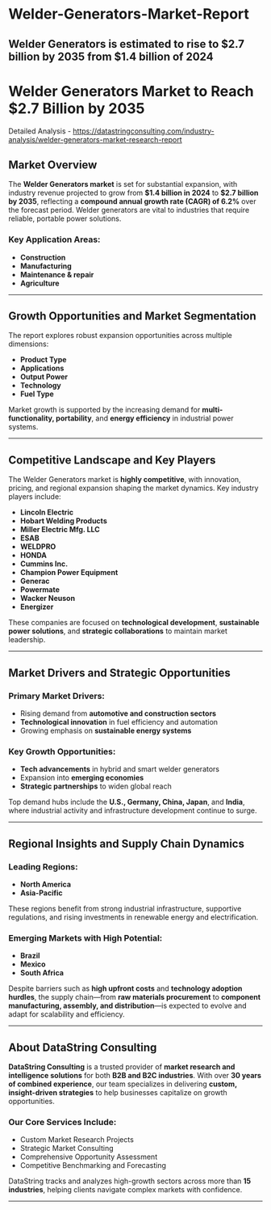 # Welder-Generators-Market-Report
Welder Generators is estimated to rise to $2.7 billion by 2035 from $1.4 billion of 2024
---

# **Welder Generators Market to Reach \$2.7 Billion by 2035**

Detailed Analysis - https://datastringconsulting.com/industry-analysis/welder-generators-market-research-report

## **Market Overview**

The **Welder Generators market** is set for substantial expansion, with industry revenue projected to grow from **\$1.4 billion in 2024** to **\$2.7 billion by 2035**, reflecting a **compound annual growth rate (CAGR) of 6.2%** over the forecast period. Welder generators are vital to industries that require reliable, portable power solutions.

### **Key Application Areas:**

* **Construction**
* **Manufacturing**
* **Maintenance & repair**
* **Agriculture**

---

## **Growth Opportunities and Market Segmentation**

The report explores robust expansion opportunities across multiple dimensions:

* **Product Type**
* **Applications**
* **Output Power**
* **Technology**
* **Fuel Type**

Market growth is supported by the increasing demand for **multi-functionality, portability**, and **energy efficiency** in industrial power systems.

---

## **Competitive Landscape and Key Players**

The Welder Generators market is **highly competitive**, with innovation, pricing, and regional expansion shaping the market dynamics. Key industry players include:

* **Lincoln Electric**
* **Hobart Welding Products**
* **Miller Electric Mfg. LLC**
* **ESAB**
* **WELDPRO**
* **HONDA**
* **Cummins Inc.**
* **Champion Power Equipment**
* **Generac**
* **Powermate**
* **Wacker Neuson**
* **Energizer**

These companies are focused on **technological development**, **sustainable power solutions**, and **strategic collaborations** to maintain market leadership.

---

## **Market Drivers and Strategic Opportunities**

### **Primary Market Drivers:**

* Rising demand from **automotive and construction sectors**
* **Technological innovation** in fuel efficiency and automation
* Growing emphasis on **sustainable energy systems**

### **Key Growth Opportunities:**

* **Tech advancements** in hybrid and smart welder generators
* Expansion into **emerging economies**
* **Strategic partnerships** to widen global reach

Top demand hubs include the **U.S., Germany, China, Japan**, and **India**, where industrial activity and infrastructure development continue to surge.

---

## **Regional Insights and Supply Chain Dynamics**

### **Leading Regions:**

* **North America**
* **Asia-Pacific**

These regions benefit from strong industrial infrastructure, supportive regulations, and rising investments in renewable energy and electrification.

### **Emerging Markets with High Potential:**

* **Brazil**
* **Mexico**
* **South Africa**

Despite barriers such as **high upfront costs** and **technology adoption hurdles**, the supply chain—from **raw materials procurement** to **component manufacturing, assembly, and distribution**—is expected to evolve and adapt for scalability and efficiency.

---

## **About DataString Consulting**

**DataString Consulting** is a trusted provider of **market research and intelligence solutions** for both **B2B and B2C industries**. With over **30 years of combined experience**, our team specializes in delivering **custom, insight-driven strategies** to help businesses capitalize on growth opportunities.

### **Our Core Services Include:**

* Custom Market Research Projects
* Strategic Market Consulting
* Comprehensive Opportunity Assessment
* Competitive Benchmarking and Forecasting

DataString tracks and analyzes high-growth sectors across more than **15 industries**, helping clients navigate complex markets with confidence.

---
